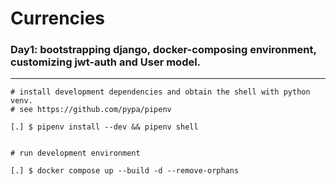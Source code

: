 # Currencies


### Day1: bootstrapping django, docker-composing environment, customizing jwt-auth and User model.
---
```
# install development dependencies and obtain the shell with python venv. 
# see https://github.com/pypa/pipenv

[.] $ pipenv install --dev && pipenv shell


# run development environment

[.] $ docker compose up --build -d --remove-orphans
```